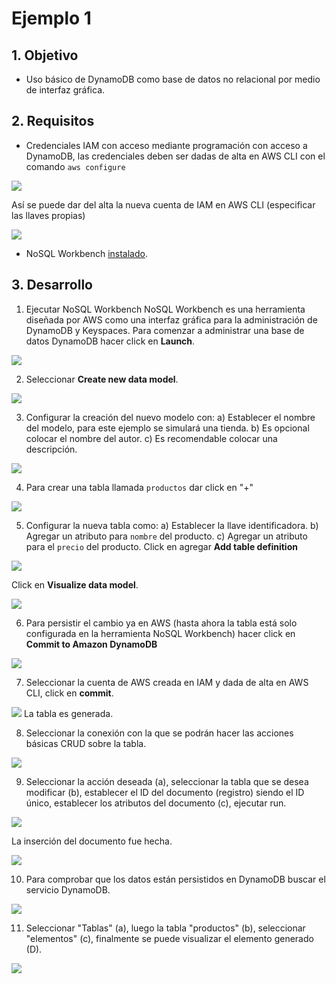 # Ejemplo 1

## 1. Objetivo 
- Uso básico de DynamoDB como base de datos no relacional por medio de interfaz gráfica.

## 2. Requisitos 
- Credenciales IAM con acceso mediante programación con acceso a DynamoDB, las credenciales deben ser dadas de alta en AWS CLI con el comando `aws configure`

<img src="img/ej1-iam-role-01.png"></img>

Así se puede dar del alta la nueva cuenta de IAM en AWS CLI (especificar las llaves propias)

<img src="img/ej1-new-configure-profile-in-aws.png"></img>

- NoSQL Workbench [instalado](https://docs.aws.amazon.com/amazondynamodb/latest/developerguide/workbench.settingup.html).

## 3. Desarrollo 

1. Ejecutar NoSQL Workbench
NoSQL Workbench es una herramienta diseñada por AWS como una interfaz gráfica para la administración de DynamoDB y Keyspaces. Para comenzar a administrar una base de datos DynamoDB hacer click en **Launch**.

<img src="img/ej1-nosql-workbench-01.png"></img>

2. Seleccionar **Create new data model**.

<img src="img/ej1-create-new-data-model.png"></img>

3. Configurar la creación del nuevo modelo con:
a) Establecer el nombre del modelo, para este ejemplo se simulará una tienda.
b) Es opcional colocar el nombre del autor.
c) Es recomendable colocar una descripción.

<img src="img/ej1-configure-data-model.png"></img>

4. Para crear una tabla llamada `productos` dar click en "+"

<img src="img/ej2-add-new-tabla.png"></img>

5. Configurar la nueva tabla como:
a) Establecer la llave identificadora.
b) Agregar un atributo para `nombre` del producto.
c) Agregar un atributo para el `precio` del producto.
Click en agregar **Add table definition**

<img src="img/ej1-configure-new-table.png"></img>

Click en **Visualize data model**.

<img src="img/ej1-new-table-done.png"></img>

6. Para persistir el cambio ya en AWS (hasta ahora la tabla está solo configurada en la herramienta NoSQL Workbench) hacer click en **Commit to Amazon DynamoDB**

<img src="img/ej1-commit-dynamo-db-01.png"></img>

7. Seleccionar la cuenta de AWS creada en IAM y dada de alta en AWS CLI, click en **commit**.

<img src="img/ej1-select-saved-connexion.png"></img>
La tabla es generada.

8. Seleccionar la conexión con la que se podrán hacer las acciones básicas CRUD sobre la tabla.

<img src="img/ej1-select-connexion-to-CRUD.png"></img>

9. Seleccionar la acción deseada (a), seleccionar la tabla que se desea modificar (b), establecer el ID del documento (registro) siendo el ID único, establecer los atributos del documento (c), ejecutar run.

<img src="img/ej1-run-add-new-document.png"></img>
 
 La inserción del documento fue hecha.
 
<img src="img/ej1-put-item-done.png"></img>

10. Para comprobar que los datos están persistidos en DynamoDB buscar el servicio DynamoDB.

<img src="img/ej1-search-dynamo-db.png"></img>

11. Seleccionar "Tablas" (a), luego la tabla "productos" (b), seleccionar "elementos" (c), finalmente se puede visualizar el elemento generado (D).

<img src="img/ej1-view-document-inserted.png"></img>
